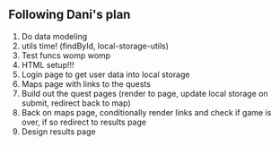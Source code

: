 ## Following Dani's plan
1) Do data modeling
2) utils time! (findById, local-storage-utils)
3) Test funcs womp womp
4) HTML setup!!!
5) Login page to get user data into local storage
6) Maps page with links to the quests 
7) Build out the quest pages (render to page, update local storage on submit, redirect back to map)
8) Back on maps page, conditionally render links and check if game is over, if so redirect to results page
9) Design results page

